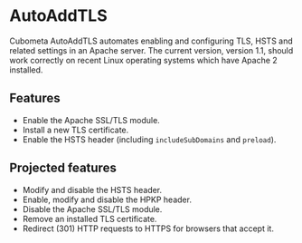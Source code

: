 # AutoAddTLS
Cubometa AutoAddTLS automates enabling and configuring TLS, HSTS and related settings in an Apache server.
The current version, version 1.1, should work correctly on recent Linux operating systems which have Apache 2 installed.

## Features
* Enable the Apache SSL/TLS module.
* Install a new TLS certificate.
* Enable the HSTS header (including `includeSubDomains` and `preload`).

## Projected features
* Modify and disable the HSTS header.
* Enable, modify and disable the HPKP header.
* Disable the Apache SSL/TLS module.
* Remove an installed TLS certificate.
* Redirect (301) HTTP requests to HTTPS for browsers that accept it.
